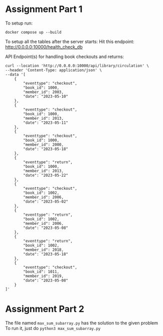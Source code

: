 # Assignment Part 1

To setup run:
```commandline
docker compose up --build
```

To setup all the tables after the server starts:
Hit this endpoint: http://0.0.0.0:10000/health_check_db

API Endpoint(s) for handling book checkouts and returns:
```curl
curl --location 'http://0.0.0.0:10000/api/library/circulation' \
--header 'Content-Type: application/json' \
--data '[
    {
        "eventtype": "checkout",
        "book_id": 1000,
        "member_id": 2003,
        "date": "2023-05-10"
    },
    {
        "eventtype": "checkout",
        "book_id": 1000,
        "member_id": 2013,
        "date": "2023-05-11"
    },
    {
        "eventtype": "checkout",
        "book_id": 1000,
        "member_id": 2000,
        "date": "2023-05-18"
    },
    {
        "eventtype": "return",
        "book_id": 1000,
        "member_id": 2013,
        "date": "2023-05-22"
    },
    {
        "eventtype": "checkout",
        "book_id": 1002,
        "member_id": 2006,
        "date": "2023-05-02"
    },
    {
        "eventtype": "return",
        "book_id": 1002,
        "member_id": 2006,
        "date": "2023-05-08"
    },
    {
        "eventtype": "return",
        "book_id": 1002,
        "member_id": 2018,
        "date": "2023-05-18"
    },
    {
        "eventtype": "checkout",
        "book_id": 1011,
        "member_id": 2019,
        "date": "2023-05-08"
    }
]'
```


# Assignment Part 2
The file named `max_sum_subarray.py` has the solution to the given problem
To run it, just do `python3 max_sum_subarray.py`